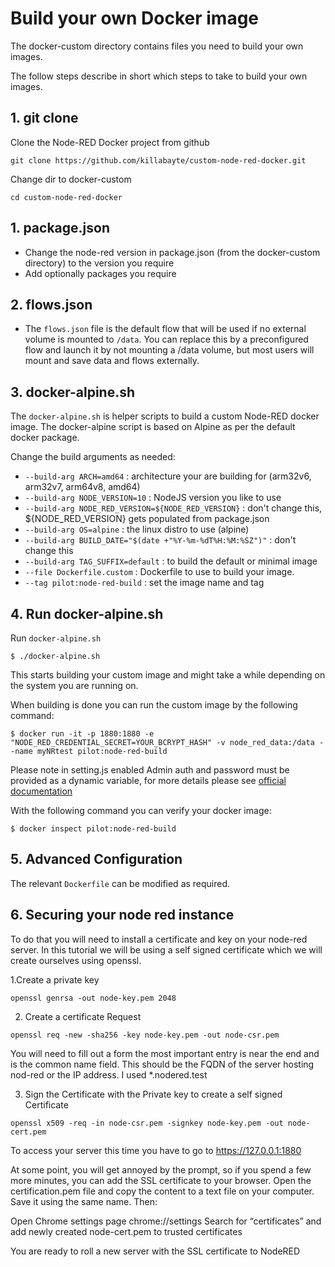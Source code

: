 # Build your own Docker image

The docker-custom directory contains files you need to build your own images.

The follow steps describe in short which steps to take to build your own images.

## 1. git clone

Clone the Node-RED Docker project from github
```shell script
git clone https://github.com/killabayte/custom-node-red-docker.git
```

Change dir to docker-custom
```shell script
cd custom-node-red-docker
```

## 1. **package.json**

   - Change the node-red version in package.json (from the docker-custom directory) to the version you require
   - Add optionally packages you require

## 2. **flows.json**

   - The `flows.json` file is the default flow that will be used if no external volume is mounted to `/data`. You can replace this by a preconfigured flow and launch it by not mounting a /data volume, but most users will mount and save data and flows externally.

## 3. **docker-alpine.sh**

The `docker-alpine.sh` is helper scripts to build a custom Node-RED docker image. The docker-alpine script is based on Alpine as per the default docker package.

Change the build arguments as needed:

   - `--build-arg ARCH=amd64` : architecture your are building for (arm32v6, arm32v7, arm64v8, amd64)
   - `--build-arg NODE_VERSION=10` : NodeJS version you like to use
   - `--build-arg NODE_RED_VERSION=${NODE_RED_VERSION}` : don't change this, ${NODE_RED_VERSION} gets populated from package.json
   - `--build-arg OS=alpine` : the linux distro to use (alpine)
   - `--build-arg BUILD_DATE="$(date +"%Y-%m-%dT%H:%M:%SZ")"` : don't change this
   - `--build-arg TAG_SUFFIX=default` : to build the default or minimal image
   - `--file Dockerfile.custom` : Dockerfile to use to build your image.
   - `--tag pilot:node-red-build` : set the image name and tag

## 4. **Run docker-alpine.sh**

Run `docker-alpine.sh`

```shell script
$ ./docker-alpine.sh
```

This starts building your custom image and might take a while depending on the system you are running on.

When building is done you can run the custom image by the following command:

```shell script
$ docker run -it -p 1880:1880 -e "NODE_RED_CREDENTIAL_SECRET=YOUR_BCRYPT_HASH" -v node_red_data:/data --name myNRtest pilot:node-red-build
```

Please note in setting.js enabled Admin auth and password must be provided as a dynamic variable, for more details please see [official documentation](https://nodered.org/docs/getting-started/docker#credentials-secrets-and-environment-variables)

With the following command you can verify your docker image:

```shell script
$ docker inspect pilot:node-red-build
```

## 5. **Advanced Configuration**

The relevant `Dockerfile` can be modified as required.

## 6. **Securing your node red instance**

To do that you will need to install a certificate and key on your node-red server.
In this tutorial we will be using a self signed certificate which we will create ourselves using openssl.

1.Create a private key

```shell script
openssl genrsa -out node-key.pem 2048
```

2. Create a certificate Request

```shell script
openssl req -new -sha256 -key node-key.pem -out node-csr.pem
```

You will need to fill out a form the most important entry is near the end and is the common name field.
This should be the FQDN of the server hosting nod-red or the IP address. I used *.nodered.test

3. Sign the Certificate with the Private key to create a self signed Certificate

```shell script
openssl x509 -req -in node-csr.pem -signkey node-key.pem -out node-cert.pem
```

To access your server this time  you have to go to https://127.0.0.1:1880

At some point, you will get annoyed by the prompt, so if you spend a few more minutes, you can add the SSL certificate to your browser.
Open the certification.pem file and copy the content to a text file on your computer. Save it using the same name. Then:

Open Chrome settings page chrome://settings
Search for “certificates” and add newly created node-cert.pem to trusted certificates

You are ready to roll a new server with the SSL certificate to NodeRED
